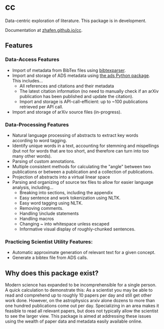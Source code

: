 # cc
Data-centric exploration of literature.
This package is in development.

Documentation at [zhafen.github.io/cc](https://zhafen.github.io/cc/).

## Features

### Data-Access Features
* Import of metadata from BibTex files using [bibtexparser](https://github.com/sciunto-org/python-bibtexparser).
* Import and storage of ADS metadata using [the ads Python package](https://ads.readthedocs.io/en/latest/#the-ads-python-package). This includes...
  * All references and citations and their metadata
  * The latest citation information (no need to manually check if an arXiv publication has been published and update the citation).
  * Import and storage is API-call-efficient: up to ~100 publications retrieved per API call.
* Import and storage of arXiv source files (in-progress).

### Data-Processing Features
* Natural language processing of abstracts to extract key words according to word tagging.
* Identify unique words in a text, accounting for stemming and mispellings (but not for words that are too short, and therefore can turn into too many other words).
* Parsing of custom annotations.
* Multiple consistent methods for calculating the "angle" between two publications or between a publication and a collection of publications.
* Projection of abstracts into a virtual linear space
* Parsing and organizing of source tex files to allow for easier language analysis, including...
  - Breaking into sections, including the appendix
  - Easy sentence and work tokenization using NLTK.
  - Easy word tagging using NLTK.
  - Removing comments.
  - Handling \include statements
  - Handling macros
  - Changing ~ into whitespace unless escaped
  - Informative visual display of roughly-chunked sentences.

### Practicing Scientist Utility Features:
* Automatic approximate generation of relevant text for a given concept.
* Generate a bibtex file from ADS calls.

## Why does this package exist?

Modern science has expanded to be incomprehensible for a single person.
A quick calculation to demonstrate this:
As a scientist you may be able to read and comprehend up to roughly 10 papers per day and still get other work done.
However, on the astrophysics arxiv alone dozens to more than one hundred publications come out per day.
Specializing in an area makes it feasible to read all relevant papers, but does not typically allow the scientist to see the larger view.
This package is aimed at addressing these issues using the wealth of paper data and metadata easily available online.
